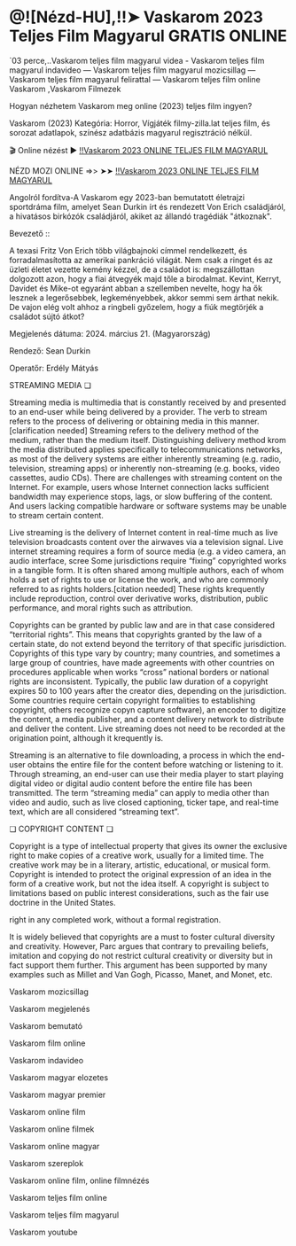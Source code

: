 # @![Nézd-HU],!!➤ Vaskarom 2023 Teljes Film Magyarul GRATIS ONLINE

`03 perce,..Vaskarom teljes film magyarul videa - Vaskarom teljes film magyarul indavideo — Vaskarom teljes film magyarul mozicsillag — Vaskarom teljes film magyarul felirattal — Vaskarom teljes film online Vaskarom ,Vaskarom Filmezek

Hogyan nézhetem Vaskarom meg online (2023) teljes film ingyen?

Vaskarom (2023) Kategória: Horror, Vígjáték filmy-zilla.lat teljes film, és sorozat adatlapok, színész adatbázis magyarul regisztráció nélkül.


🎬 Online nézést ► [!!Vaskarom 2023 ONLINE TELJES FILM MAGYARUL](https://cm.filmy-zilla.lat/hu/movie/850165)

NÉZD MOZI ONLINE =>> ➤➤ [!!Vaskarom 2023 ONLINE TELJES FILM MAGYARUL](https://cm.filmy-zilla.lat/hu/movie/850165)

Angolról fordítva-A Vaskarom egy 2023-ban bemutatott életrajzi sportdráma film, amelyet Sean Durkin írt és rendezett Von Erich családjáról, a hivatásos birkózók családjáról, akiket az állandó tragédiák "átkoznak".

Bevezető ::

A texasi Fritz Von Erich több világbajnoki címmel rendelkezett, és forradalmasította az amerikai pankráció világát. Nem csak a ringet és az üzleti életet vezette kemény kézzel, de a családot is: megszállottan dolgozott azon, hogy a fiai átvegyék majd tőle a birodalmat. Kevint, Kerryt, Davidet és Mike-ot egyaránt abban a szellemben nevelte, hogy ha ők lesznek a legerősebbek, legkeményebbek, akkor semmi sem árthat nekik. De vajon elég volt ahhoz a ringbeli győzelem, hogy a fiúk megtörjék a családot sújtó átkot?


Megjelenés dátuma: 2024. március 21. (Magyarország)

Rendező: Sean Durkin

Operatőr: Erdély Mátyás


STREAMING MEDIA ❏


Streaming media is multimedia that is constantly received by and presented to an end-user while being delivered by a provider. The verb to stream refers to the process of delivering or obtaining media in this manner.[clarification needed] Streaming refers to the delivery method of the medium, rather than the medium itself. Distinguishing delivery method krom the media distributed applies specifically to telecommunications networks, as most of the delivery systems are either inherently streaming (e.g. radio, television, streaming apps) or inherently non-streaming (e.g. books, video cassettes, audio CDs). There are challenges with streaming content on the Internet. For example, users whose Internet connection lacks sufficient bandwidth may experience stops, lags, or slow buffering of the content. And users lacking compatible hardware or software systems may be unable to stream certain content.


Live streaming is the delivery of Internet content in real-time much as live television broadcasts content over the airwaves via a television signal. Live internet streaming requires a form of source media (e.g. a video camera, an audio interface, scree
Some jurisdictions require “fixing” copyrighted works in a tangible form. It is often shared among multiple authors, each of whom holds a set of rights to use or license the work, and who are commonly referred to as rights holders.[citation needed] These rights krequently include reproduction, control over derivative works, distribution, public performance, and moral rights such as attribution.


Copyrights can be granted by public law and are in that case considered “territorial rights”. This means that copyrights granted by the law of a certain state, do not extend beyond the territory of that specific jurisdiction. Copyrights of this type vary by country; many countries, and sometimes a large group of countries, have made agreements with other countries on procedures applicable when works “cross” national borders or national rights are inconsistent. Typically, the public law duration of a copyright expires 50 to 100 years after the creator dies, depending on the jurisdiction. Some countries require certain copyright formalities to establishing copyright, others recognize copyn capture software), an encoder to digitize the content, a media publisher, and a content delivery network to distribute and deliver the content. Live streaming does not need to be recorded at the origination point, although it krequently is.


Streaming is an alternative to file downloading, a process in which the end-user obtains the entire file for the content before watching or listening to it. Through streaming, an end-user can use their media player to start playing digital video or digital audio content before the entire file has been transmitted. The term “streaming media” can apply to media other than video and audio, such as live closed captioning, ticker tape, and real-time text, which are all considered “streaming text”.


❏ COPYRIGHT CONTENT ❏


Copyright is a type of intellectual property that gives its owner the exclusive right to make copies of a creative work, usually for a limited time. The creative work may be in a literary, artistic, educational, or musical form. Copyright is intended to protect the original expression of an idea in the form of a creative work, but not the idea itself. A copyright is subject to limitations based on public interest considerations, such as the fair use doctrine in the United States.

right in any completed work, without a formal registration.


It is widely believed that copyrights are a must to foster cultural diversity and creativity. However, Parc argues that contrary to prevailing beliefs, imitation and copying do not restrict cultural creativity or diversity but in fact support them further. This argument has been supported by many examples such as Millet and Van Gogh, Picasso, Manet, and Monet, etc.


Vaskarom mozicsillag


Vaskarom megjelenés


Vaskarom bemutató


Vaskarom film online


Vaskarom indavideo


Vaskarom magyar elozetes


Vaskarom magyar premier


Vaskarom online film


Vaskarom online filmek


Vaskarom online magyar


Vaskarom szereplok


Vaskarom online film, online filmnézés


Vaskarom teljes film online


Vaskarom teljes film magyarul


Vaskarom youtube
